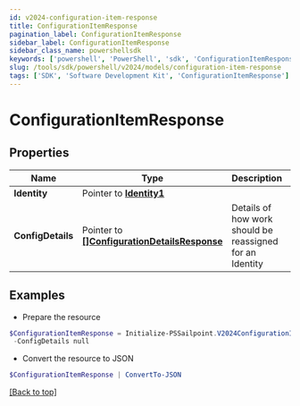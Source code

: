 ```yaml
---
id: v2024-configuration-item-response
title: ConfigurationItemResponse
pagination_label: ConfigurationItemResponse
sidebar_label: ConfigurationItemResponse
sidebar_class_name: powershellsdk
keywords: ['powershell', 'PowerShell', 'sdk', 'ConfigurationItemResponse'] 
slug: /tools/sdk/powershell/v2024/models/configuration-item-response
tags: ['SDK', 'Software Development Kit', 'ConfigurationItemResponse']
---
```



# ConfigurationItemResponse

## Properties

Name | Type | Description | Notes
------------ | ------------- | ------------- | -------------
**Identity** |  Pointer to [**Identity1**](identity1) |  | [optional] 
**ConfigDetails** |  Pointer to [**[]ConfigurationDetailsResponse**](configuration-details-response) | Details of how work should be reassigned for an Identity | [optional] 

## Examples

- Prepare the resource
```powershell
$ConfigurationItemResponse = Initialize-PSSailpoint.V2024ConfigurationItemResponse  -Identity null `
 -ConfigDetails null
```

- Convert the resource to JSON
```powershell
$ConfigurationItemResponse | ConvertTo-JSON
```


[[Back to top]](#) 

